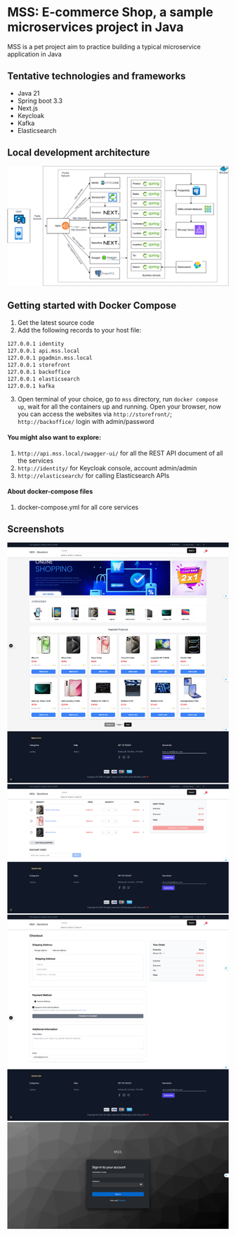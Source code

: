 # MSS: E-commerce Shop, a sample microservices project in Java

MSS is a pet project aim to practice building a typical microservice application in Java

## Tentative technologies and frameworks

- Java 21
- Spring boot 3.3
- Next.js
- Keycloak
- Kafka
- Elasticsearch

## Local development architecture

![MSS.drawio.png](images/MSS.drawio.png)

## Getting started with Docker Compose

1. Get the latest source code
2. Add the following records to your host file:
```
127.0.0.1 identity
127.0.0.1 api.mss.local
127.0.0.1 pgadmin.mss.local
127.0.0.1 storefront
127.0.0.1 backoffice
127.0.0.1 elasticsearch
127.0.0.1 kafka
```
3. Open terminal of your choice, go to `mss` directory, run `docker compose up`, wait for all the containers up and running. Open your browser, now you can access the websites via `http://storefront/`; `http://backoffice/` login with admin/password

#### You might also want to explore:
1. `http://api.mss.local/swagger-ui/` for all the REST API document of all the services
2. `http://identity/` for Keycloak console, account admin/admin
3. `http://elasticsearch/` for calling Elasticsearch APIs

#### About docker-compose files
1. docker-compose.yml for all core services

## Screenshots

![screencapture-1.png](images/screencapture-1.png)
![screencapture-2.png](images/screencapture-2.png)
![screencapture-3.png](images/screencapture-3.png)
![screencapture-4.png](images/screencapture-4.png)